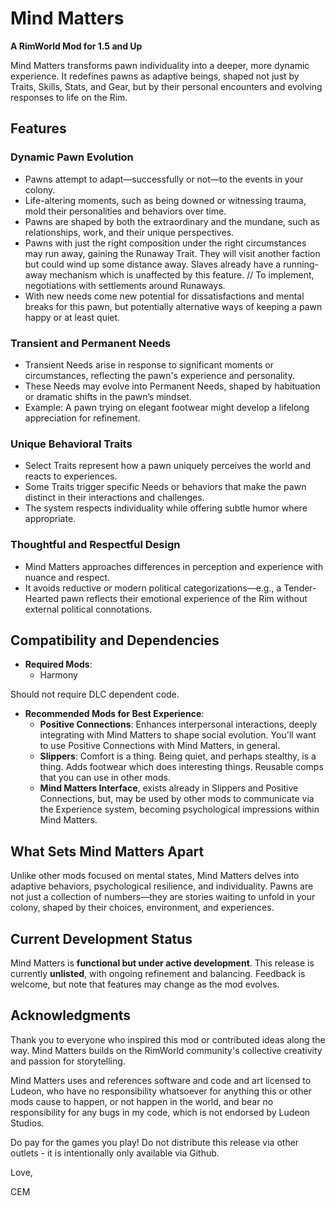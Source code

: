 # Mind Matters

**A RimWorld Mod for 1.5 and Up**

Mind Matters transforms pawn individuality into a deeper, more dynamic experience. It redefines pawns as adaptive beings, shaped not just by Traits, Skills, Stats, and Gear, but by their personal encounters and evolving responses to life on the Rim.

## Features

### Dynamic Pawn Evolution
- Pawns attempt to adapt—successfully or not—to the events in your colony.
- Life-altering moments, such as being downed or witnessing trauma, mold their personalities and behaviors over time.
- Pawns are shaped by both the extraordinary and the mundane, such as relationships, work, and their unique perspectives.
- Pawns with just the right composition under the right circumstances may run away, gaining the Runaway Trait. They will visit another faction but could wind up some distance away. Slaves already have a running-away mechanism which is unaffected by this feature. // To implement, negotiations with settlements around Runaways.
- With new needs come new potential for dissatisfactions and mental breaks for this pawn, but potentially alternative ways of keeping a pawn happy or at least quiet.

### Transient and Permanent Needs
- Transient Needs arise in response to significant moments or circumstances, reflecting the pawn's experience and personality.
- These Needs may evolve into Permanent Needs, shaped by habituation or dramatic shifts in the pawn’s mindset.
- Example: A pawn trying on elegant footwear might develop a lifelong appreciation for refinement.

### Unique Behavioral Traits
- Select Traits represent how a pawn uniquely perceives the world and reacts to experiences.
- Some Traits trigger specific Needs or behaviors that make the pawn distinct in their interactions and challenges.
- The system respects individuality while offering subtle humor where appropriate.

### Thoughtful and Respectful Design
- Mind Matters approaches differences in perception and experience with nuance and respect.
- It avoids reductive or modern political categorizations—e.g., a Tender-Hearted pawn reflects their emotional experience of the Rim without external political connotations.

## Compatibility and Dependencies

- **Required Mods**:
    - Harmony

Should not require DLC dependent code.

- **Recommended Mods for Best Experience**:
    - **Positive Connections**: Enhances interpersonal interactions, deeply integrating with Mind Matters to shape social evolution. You'll want to use Positive Connections with Mind Matters, in general.
    - **Slippers**: Comfort is a thing. Being quiet, and perhaps stealthy, is a thing. Adds footwear which does interesting things. Reusable comps that you can use in other mods.
    - **Mind Matters Interface**, exists already in Slippers and Positive Connections, but, may be used by other mods to communicate via the Experience system, becoming psychological impressions within Mind Matters.

## What Sets Mind Matters Apart

Unlike other mods focused on mental states, Mind Matters delves into adaptive behaviors, psychological resilience, and individuality. Pawns are not just a collection of numbers—they are stories waiting to unfold in your colony, shaped by their choices, environment, and experiences.

## Current Development Status

Mind Matters is **functional but under active development**. This release is currently **unlisted**, with ongoing refinement and balancing. Feedback is welcome, but note that features may change as the mod evolves.

## Acknowledgments

Thank you to everyone who inspired this mod or contributed ideas along the way. Mind Matters builds on the RimWorld community's collective creativity and passion for storytelling.

Mind Matters uses and references software and code and art licensed to Ludeon, who have no responsibility whatsoever for anything this or other mods cause to happen, or not happen in the world, and bear no responsibility for any bugs in my code, which is not endorsed by Ludeon Studios.

Do pay for the games you play! Do not distribute this release via other outlets - it is intentionally only available via Github.

Love,

CEM



